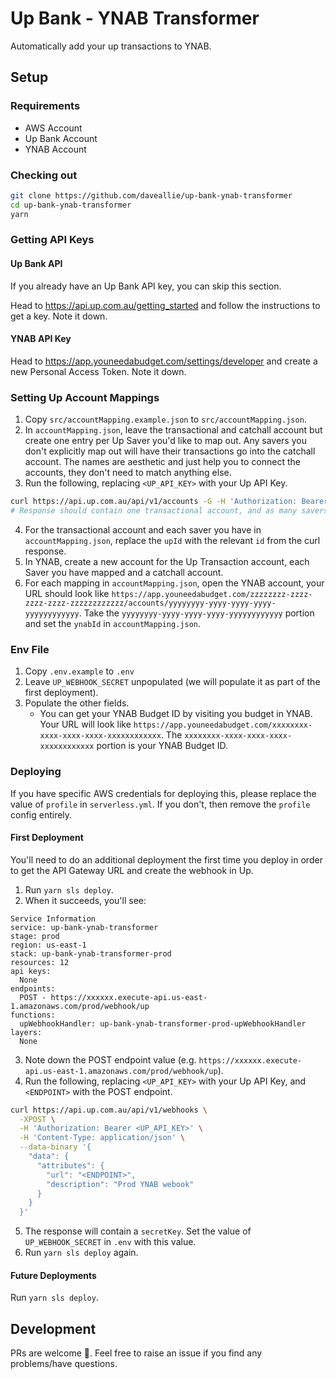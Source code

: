 # Up Bank - YNAB Transformer

Automatically add your up transactions to YNAB.

## Setup

### Requirements

- AWS Account
- Up Bank Account
- YNAB Account

### Checking out

```bash
git clone https://github.com/daveallie/up-bank-ynab-transformer
cd up-bank-ynab-transformer
yarn
```

### Getting API Keys

#### Up Bank API

If you already have an Up Bank API key, you can skip this section.

Head to https://api.up.com.au/getting_started and follow the instructions to get a key. Note it down.

#### YNAB API Key

Head to https://app.youneedabudget.com/settings/developer and create a new Personal Access Token.
Note it down.

### Setting Up Account Mappings

1. Copy `src/accountMapping.example.json` to `src/accountMapping.json`.
2. In `accountMapping.json`, leave the transactional and catchall account but create one entry per Up Saver you'd like 
   to map out. Any savers you don't explicitly map out will have their transactions go into the catchall account. The 
   names are aesthetic and just help you to connect the accounts, they don't need to match anything else.
3. Run the following, replacing `<UP_API_KEY>` with your Up API Key.
```bash
curl https://api.up.com.au/api/v1/accounts -G -H 'Authorization: Bearer <UP_API_KEY>'
# Response should contain one transactional account, and as many savers as you have.
```
4. For the transactional account and each saver you have in `accountMapping.json`, replace the `upId` with the relevant
   `id` from the curl response.
5. In YNAB, create a new account for the Up Transaction account, each Saver you have mapped and a catchall account.
6. For each mapping in `accountMapping.json`, open the YNAB account, your URL should look like 
   `https://app.youneedabudget.com/zzzzzzzz-zzzz-zzzz-zzzz-zzzzzzzzzzzz/accounts/yyyyyyyy-yyyy-yyyy-yyyy-yyyyyyyyyyyy`.
   Take the `yyyyyyyy-yyyy-yyyy-yyyy-yyyyyyyyyyyy` portion and set the `ynabId` in `accountMapping.json`.

### Env File

1. Copy `.env.example` to `.env`
2. Leave `UP_WEBHOOK_SECRET` unpopulated (we will populate it as part of the first deployment).
3. Populate the other fields.
   - You can get your YNAB Budget ID by visiting you budget in YNAB. Your URL will look like
     `https://app.youneedabudget.com/xxxxxxxx-xxxx-xxxx-xxxx-xxxxxxxxxxxx`. The `xxxxxxxx-xxxx-xxxx-xxxx-xxxxxxxxxxxx`
     portion is your YNAB Budget ID.

### Deploying

If you have specific AWS credentials for deploying this, please replace the value of `profile` in `serverless.yml`. If
you don't, then remove the `profile` config entirely.

#### First Deployment

You'll need to do an additional deployment the first time you deploy in order to get the API Gateway URL and create the
webhook in Up.

1. Run `yarn sls deploy`.
2. When it succeeds, you'll see:
```
Service Information
service: up-bank-ynab-transformer
stage: prod
region: us-east-1
stack: up-bank-ynab-transformer-prod
resources: 12
api keys:
  None
endpoints:
  POST - https://xxxxxx.execute-api.us-east-1.amazonaws.com/prod/webhook/up
functions:
  upWebhookHandler: up-bank-ynab-transformer-prod-upWebhookHandler
layers:
  None
```
3. Note down the POST endpoint value (e.g. `https://xxxxxx.execute-api.us-east-1.amazonaws.com/prod/webhook/up`).
4. Run the following, replacing `<UP_API_KEY>` with your Up API Key, and `<ENDPOINT>` with the POST endpoint.
```bash
curl https://api.up.com.au/api/v1/webhooks \
  -XPOST \
  -H 'Authorization: Bearer <UP_API_KEY>' \
  -H 'Content-Type: application/json' \
  --data-binary '{
    "data": {
      "attributes": {
        "url": "<ENDPOINT>",
        "description": "Prod YNAB webook"
      }
    }
  }'
```
5. The response will contain a `secretKey`. Set the value of `UP_WEBHOOK_SECRET` in `.env` with this value.
6. Run `yarn sls deploy` again.

#### Future Deployments

Run `yarn sls deploy`.

## Development

PRs are welcome 🙂. Feel free to raise an issue if you find any problems/have questions.

